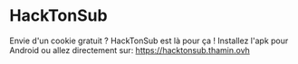 # HackTonSub
Envie d'un cookie gratuit ? HackTonSub est là pour ça !
Installez l'apk pour Android ou allez directement sur:
https://hacktonsub.thamin.ovh
